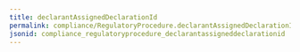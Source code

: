 ```yaml
---
title: declarantAssignedDeclarationId
permalink: compliance/RegulatoryProcedure.declarantAssignedDeclarationId.html
jsonid: compliance_regulatoryprocedure_declarantassigneddeclarationid
---
```


